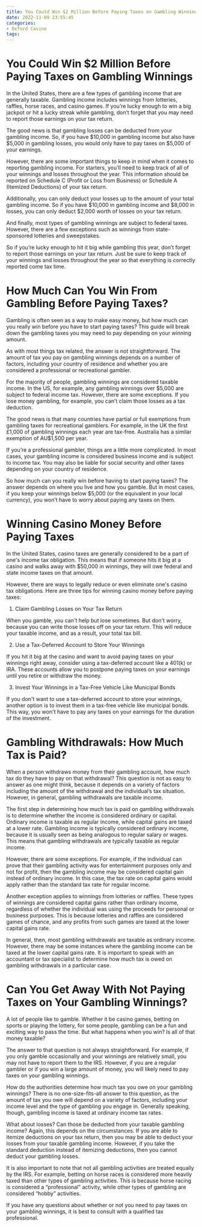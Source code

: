 ```yaml
---
title: You Could Win $2 Million Before Paying Taxes on Gambling Winnings
date: 2022-11-09 23:55:45
categories:
- Oxford Casino
tags:
---
```



#  You Could Win $2 Million Before Paying Taxes on Gambling Winnings

In the United States, there are a few types of gambling income that are generally taxable. Gambling income includes winnings from lotteries, raffles, horse races, and casino games. If you’re lucky enough to win a big jackpot or hit a lucky streak while gambling, don’t forget that you may need to report those earnings on your tax return.

The good news is that gambling losses can be deducted from your gambling income. So, if you have $10,000 in gambling income but also have $5,000 in gambling losses, you would only have to pay taxes on $5,000 of your earnings.

However, there are some important things to keep in mind when it comes to reporting gambling income. For starters, you’ll need to keep track of all of your winnings and losses throughout the year. This information should be reported on Schedule C (Profit or Loss from Business) or Schedule A (Itemized Deductions) of your tax return.

Additionally, you can only deduct your losses up to the amount of your total gambling income. So if you have $10,000 in gambling income and $8,000 in losses, you can only deduct $2,000 worth of losses on your tax return.

And finally, most types of gambling winnings are subject to federal taxes. However, there are a few exceptions such as winnings from state-sponsored lotteries and sweepstakes.

So if you’re lucky enough to hit it big while gambling this year, don’t forget to report those earnings on your tax return. Just be sure to keep track of your winnings and losses throughout the year so that everything is correctly reported come tax time.

#  How Much Can You Win From Gambling Before Paying Taxes?

Gambling is often seen as a way to make easy money, but how much can you really win before you have to start paying taxes? This guide will break down the gambling taxes you may need to pay depending on your winning amount.

As with most things tax related, the answer is not straightforward. The amount of tax you pay on gambling winnings depends on a number of factors, including your country of residence and whether you are considered a professional or recreational gambler.

For the majority of people, gambling winnings are considered taxable income. In the US, for example, any gambling winnings over $5,000 are subject to federal income tax. However, there are some exceptions. If you lose money gambling, for example, you can’t claim those losses as a tax deduction.

The good news is that many countries have partial or full exemptions from gambling taxes for recreational gamblers. For example, in the UK the first £1,000 of gambling winnings each year are tax-free. Australia has a similar exemption of AU$1,500 per year.

If you’re a professional gambler, things are a little more complicated. In most cases, your gambling income is considered business income and is subject to income tax. You may also be liable for social security and other taxes depending on your country of residence.

So how much can you really win before having to start paying taxes? The answer depends on where you live and how you gamble. But in most cases, if you keep your winnings below $5,000 (or the equivalent in your local currency), you won’t have to worry about paying any taxes on them.

#  Winning Casino Money Before Paying Taxes

In the United States, casino taxes are generally considered to be a part of one's income tax obligation. This means that if someone hits it big at a casino and walks away with $50,000 in winnings, they will owe federal and state income taxes on that amount.

However, there are ways to legally reduce or even eliminate one's casino tax obligations. Here are three tips for winning casino money before paying taxes:

1) Claim Gambling Losses on Your Tax Return

When you gamble, you can't help but lose sometimes. But don't worry, because you can write those losses off on your tax return. This will reduce your taxable income, and as a result, your total tax bill.

2) Use a Tax-Deferred Account to Store Your Winnings

If you hit it big at the casino and want to avoid paying taxes on your winnings right away, consider using a tax-deferred account like a 401(k) or IRA. These accounts allow you to postpone paying taxes on your earnings until you retire or withdraw the money.

3) Invest Your Winnings in a Tax-Free Vehicle Like Municipal Bonds

If you don't want to use a tax-deferred account to store your winnings, another option is to invest them in a tax-free vehicle like municipal bonds. This way, you won't have to pay any taxes on your earnings for the duration of the investment.

#  Gambling Withdrawals: How Much Tax is Paid?

When a person withdraws money from their gambling account, how much tax do they have to pay on that withdrawal? This question is not as easy to answer as one might think, because it depends on a variety of factors including the amount of the withdrawal and the individual’s tax situation. However, in general, gambling withdrawals are taxable income.

The first step in determining how much tax is paid on gambling withdrawals is to determine whether the income is considered ordinary or capital. Ordinary income is taxable as regular income, while capital gains are taxed at a lower rate. Gambling income is typically considered ordinary income, because it is usually seen as being analogous to regular salary or wages. This means that gambling withdrawals are typically taxable as regular income.

However, there are some exceptions. For example, if the individual can prove that their gambling activity was for entertainment purposes only and not for profit, then the gambling income may be considered capital gain instead of ordinary income. In this case, the tax rate on capital gains would apply rather than the standard tax rate for regular income.

Another exception applies to winnings from lotteries or raffles. These types of winnings are considered capital gains rather than ordinary income, regardless of whether the individual was using the proceeds for personal or business purposes. This is because lotteries and raffles are considered games of chance, and any profits from such games are taxed at the lower capital gains rate.

In general, then, most gambling withdrawals are taxable as ordinary income. However, there may be some instances where the gambling income can be taxed at the lower capital gains rate. It is important to speak with an accountant or tax specialist to determine how much tax is owed on gambling withdrawals in a particular case.

#  Can You Get Away With Not Paying Taxes on Your Gambling Winnings?

A lot of people like to gamble. Whether it be casino games, betting on sports or playing the lottery, for some people, gambling can be a fun and exciting way to pass the time. But what happens when you win? Is all of that money taxable?

The answer to that question is not always straightforward. For example, if you only gamble occasionally and your winnings are relatively small, you may not have to report them to the IRS. However, if you are a regular gambler or if you win a large amount of money, you will likely need to pay taxes on your gambling winnings.

How do the authorities determine how much tax you owe on your gambling winnings? There is no one-size-fits-all answer to this question, as the amount of tax you owe will depend on a variety of factors, including your income level and the type of gambling you engage in. Generally speaking, though, gambling income is taxed at ordinary income tax rates.

What about losses? Can those be deducted from your taxable gambling income? Again, this depends on the circumstances. If you are able to itemize deductions on your tax return, then you may be able to deduct your losses from your taxable gambling income. However, if you take the standard deduction instead of itemizing deductions, then you cannot deduct your gambling losses.

It is also important to note that not all gambling activities are treated equally by the IRS. For example, betting on horse races is considered more heavily taxed than other types of gambling activities. This is because horse racing is considered a “professional” activity, while other types of gambling are considered “hobby” activities.

If you have any questions about whether or not you need to pay taxes on your gambling winnings, it is best to consult with a qualified tax professional.